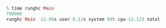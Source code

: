 ```haskell
% time runghc Main
798000
runghc Main  12.00s user 0.12s system 99% cpu 12.123 total
```
